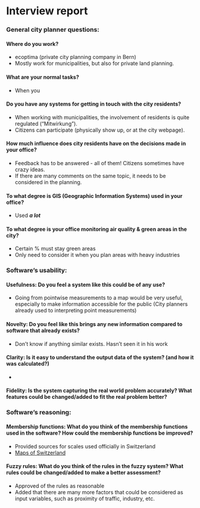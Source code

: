 # Interview report

### General city planner questions:

#### Where do you work?
- ecoptima (private city planning company in Bern)
- Mostly work for municipalities, but also for private land planning.

#### What are your normal tasks?
- When you

#### Do you have any systems for getting in touch with the city residents?
- When working with municipalities, the involvement of residents is quite regulated (“Mitwirkung”).
- Citizens can participate (physically show up, or at the city webpage).  

#### How much influence does city residents have on the decisions made in your office?
- Feedback has to be answered - all of them! Citizens sometimes have crazy ideas.
- If there are many comments on the same topic, it needs to be considered in the planning.

#### To what degree is GIS (Geographic Information Systems) used in your office?
- Used ***a lot***

#### To what degree is your office monitoring air quality & green areas in the city?
- Certain % must stay green areas
- Only need to consider it when you plan areas with heavy industries

### Software’s usability:

#### Usefulness: Do you feel a system like this could be of any use? 
- Going from pointwise measurements to a map would be very useful, especially to make information accessible for the public (City planners already used to interpreting point measurements)

#### Novelty: Do you feel like this brings any new information compared to software that already exists?
- Don’t know if anything similar exists. Hasn’t seen it in his work

#### Clarity: Is it easy to understand the output data of the system? (and how it was calculated?)
- 

#### Fidelity: Is the system capturing the real world problem accurately? What features could be changed/added to fit the real problem better?

### Software’s reasoning:

#### Membership functions: What do you think of the membership functions used in the software? How could the membership functions be improved?
- Provided sources for scales used officially in Switzerland
- [Maps of Switzerland](https://map.geo.admin.ch/#/map?lang=en&center=2660000,1190000&z=1&bgLayer=ch.swisstopo.pixelkarte-farbe&topic=ech&layers=ch.bfs.volkszaehlung-bevoelkerungsstatistik_einwohner@year=2023)

#### Fuzzy rules: What do you think of the rules in the fuzzy system? What rules could be changed/added to make a better assessment?
- Approved of the rules as reasonable
- Added that there are many more factors that could be considered as input variables, such as proximity of traffic, industry, etc.



